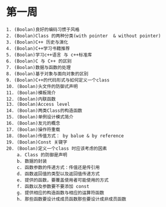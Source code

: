 # 第一周

	1. (Boolan)良好的编码习惯于风格
	2. (Boolan)Class 的两种分类(with pointer  & without pointer)
	3. (Boolan)C++ 历史与演化
	4. (Boolan)C++学习书籍推荐
	5. (Boolan)学习c++语言 与 c++标准库
	6. (Boolan)C 与 C++ 的区别
	7. (Boolan)数据与函数的处理
	8. (Boolan)基于对象与面向对象的区别
	9. (Boolan)C++的代码形式与如何定义一个class
	10. (Boolan)头文件的防御式声明
	11. (Boolan)模板简介
	12. (Boolan)内联函数
	13. (Boolan)Access level
	14. (Boolan)两类Class的构造函数
	15. (Boolan)单例设计模式简介
	16. (Boolan)友元的概念
	17. (Boolan)操作符重载
	18. (Boolan)传值方式： by balue & by reference
	19. (Boolan)Const 关键字
	20. (Boolan)定义一个class 时应该考虑的因素
		a. Class 的防御是声明
		b. 数据的封装
		c. 函数参数的传递方式：传值还是传引用
		d. 函数返回值的类型以及返回值传递方式
		e. 提供的函数，要覆盖使用者可能使用的方式
		f. 函数以及参数要不要添加 const
		g. 提供相应的构造函数与相应的运算符函数
		h. 那些函数要设计成成员函数那些要设计成非成员函数


